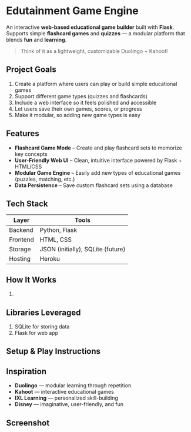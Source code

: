 # Edutainment Game Engine

An interactive **web-based educational game builder** built with **Flask**. Supports simple **flashcard games** and **quizzes** — a modular platform that blends **fun** and **learning**.

> Think of it as a lightweight, customizable Duolingo + Kahoot!

## Project Goals

1. Create a platform where users can play or build simple educational games
2. Support different game types (quizzes and flashcards)
3. Include a web interface so it feels polished and accessible
4. Let users save their own games, scores, or progress
5. Make it modular, so adding new game types is easy

## Features

- **Flashcard Game Mode** – Create and play flashcard sets to memorize key concepts
- **User-Friendly Web UI** – Clean, intuitive interface powered by Flask + HTML/CSS
- **Modular Game Engine** – Easily add new types of educational games (puzzles, matching, etc.)
- **Data Persistence** – Save custom flashcard sets using a database

## Tech Stack

| Layer    | Tools                             |
| -------- | --------------------------------- |
| Backend  | Python, Flask                     |
| Frontend | HTML, CSS                         |
| Storage  | JSON (initially), SQLite (future) |
| Hosting  | Heroku                            |

## How It Works

1.

## Libraries Leveraged

1. SQLite for storing data
2. Flask for web app

## Setup & Play Instructions

<!-- 1. Clone this repository
2. Install Python (version 3.6 or later).
   ```
   brew install python3
   ```
3. If using VS Code - set up a virtual environment (https://code.visualstudio.com/docs/python/python-tutorial)
4. Activate the virtual environment - if necessary
   ```
   source .venv/bin/activate
   ```
5. Run the script in your terminal:
   ```bash
   python3 main.py
   ``` -->

## Inspiration

- **Duolingo** — modular learning through repetition
- **Kahoot** — interactive educational games
- **IXL Learning** — personalized skill-building
- **Disney** — imaginative, user-friendly, and fun

## Screenshot

<!-- ![Screen shot of winning gameplay](images/winner.png) -->
